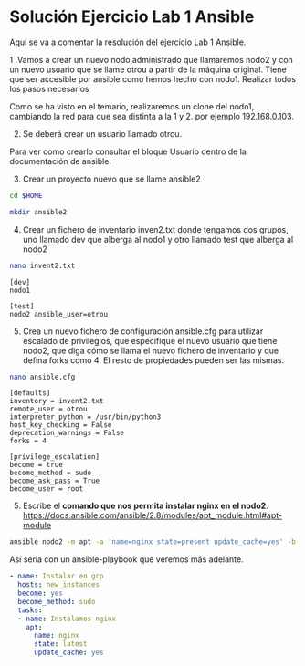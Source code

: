 # Solución Ejercicio Lab 1 Ansible

Aquí se va a comentar la resolución del ejercicio Lab 1 Ansible. 

1 .Vamos a crear un nuevo nodo administrado que llamaremos nodo2 y con un nuevo usuario que se llame otrou a partir de 
la máquina original. Tiene que ser accesible por ansible como hemos hecho con nodo1. Realizar todos los pasos necesarios

Como se ha visto en el temario, realizaremos un clone del nodo1, cambiando la red para que sea distinta a la 1 y 2. por ejemplo 192.168.0.103. 

2. Se deberá crear un usuario llamado otrou. 

Para ver como crearlo consultar el bloque Usuario dentro de la documentación de ansible.

3. Crear un proyecto nuevo que se llame ansible2
````bash
cd $HOME

mkdir ansible2

````
 
4. Crear un fichero de inventario inven2.txt donde tengamos dos grupos, uno llamado dev que alberga al nodo1 y otro llamado test que alberga al nodo2

````bash
nano invent2.txt
````

````text
[dev]
nodo1

[test]
nodo2 ansible_user=otrou
````

5. Crea un nuevo fichero de configuración ansible.cfg para utilizar escalado de privilegios, que especifique el nuevo usuario que tiene nodo2, que diga cómo se llama el nuevo fichero de inventario y que defina forks como 4. El resto de propiedades pueden ser las mismas.

````bash
nano ansible.cfg
````

````text
[defaults]
inventory = invent2.txt
remote_user = otrou 
interpreter_python = /usr/bin/python3
host_key_checking = False 
deprecation_warnings = False
forks = 4

[privilege_escalation]
become = true
become_method = sudo
become_ask_pass = True
become_user = root
````

5. Escribe el **comando que nos permita instalar nginx en el nodo2**. <https://docs.ansible.com/ansible/2.8/modules/apt_module.html#apt-module>

````bash
ansible nodo2 -m apt -a 'name=nginx state=present update_cache=yes' -b -K
````

Así sería con un ansible-playbook que veremos más adelante. 
````yaml
- name: Instalar en gcp
  hosts: new_instances
  become: yes
  become_method: sudo
  tasks:
  - name: Instalamos nginx
    apt:
      name: nginx
      state: latest
      update_cache: yes
````

